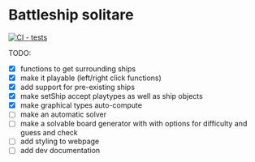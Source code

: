 # Battleship solitare
[![CI - tests](https://github.com/lgrom/battleship-solitare/actions/workflows/jest.yml/badge.svg)](https://github.com/lgrom/battleship-solitare/actions/workflows/jest.yml)

TODO: 
- [X] functions to get surrounding ships
- [X] make it playable (left/right click functions)
- [X] add support for pre-existing ships
- [X] make setShip accept playtypes as well as ship objects
- [X] make graphical types auto-compute
- [ ] make an automatic solver
- [ ] make a solvable board generator with with options for difficulty and guess and check
- [ ] add styling to webpage
- [ ] add dev documentation
